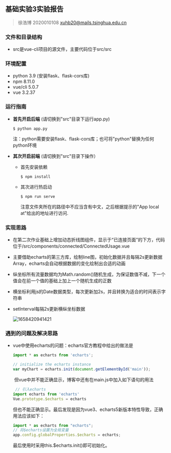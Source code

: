 ## 基础实验3实验报告

>徐浩博 2020010108 xuhb20@mails.tsinghua.edu.cn

### 文件和目录结构

* src是vue-cli项目的源文件，主要代码位于src/src

### 环境配置

* python 3.9 (安装flask、flask-cors库)
* npm 8.11.0
* vue/cli 5.0.7
* vue 3.2.37

### 运行指南

* **首先开启后端** (请切换到"src"目录下运行app.py)

  ```shell
  $ python app.py
  ```

  注：python需要安装flask、flask-cors库；也可将"python"替换为任何python环境

* **其次开启前端** (请切换到"src"目录下操作）

  * 首先安装依赖
  
    ```shell
    $ npm install
    ```
  
  * 其次进行热启动
  
    ```shell
    $ npm run serve
    ```
  
    注意文件夹所在的路径中不应当含有中文，之后根据提示的"App local at"给出的地址进行访问.
  


### 实现思路

* 在第二次作业基础上增加动态折线图组件，显示于“已连接页面”的下方，代码位于/src/components/connected/ConnectedUsage.vue

* 主要借助echarts的第三方库，绘制line图，初始化数据并且每隔2s更新数据Array，echarts会自动根据数据的变化绘制出合适的动画

* 纵坐标所有流量数据均为Math.random()随机生成，为保证数值不减，下一个值会在前一个值的基础上加上一个随机生成的正数

* 横坐标利用js的Date数据类型，每次更新加2s，并且转换为适合的时间表示字符串

* setInterval每隔2s更新横纵坐标数据

  ![1658420941421](C:\Users\Xsu1023\Desktop\1658420941421.jpg)


### 遇到的问题及解决思路

* vue中使用echarts的问题：echarts官方教程中给出的做法是

  ```javascript
  import * as echarts from 'echarts';
  
  // initialize the echarts instance
  var myChart = echarts.init(document.getElementById('main'));
  ```

  ​	但vue中并不能正确显示，博客中还有在main.js中加入如下语句的用法

  ```javascript
   // 引入echarts
  import echarts from 'echarts'
  Vue.prototype.$echarts = echarts
  ```

  但也不能正确显示。最后发现是因为vue3、echarts5新版本特性导致，正确用法应该如下：

  ```javascript
  import * as echarts from "echarts";
  // 将$echarts设置为全局变量
  app.config.globalProperties.$echarts = echarts;
  ```

  最后使用时采用this.$echarts.init()即可初始化。

